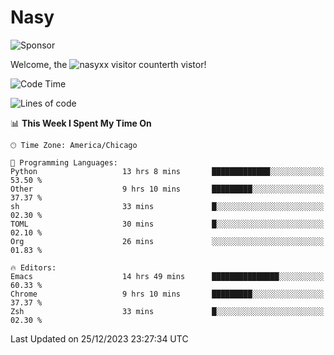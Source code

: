 # Nasy

<!--
<p align="center">
<img height="200" src="https://github-readme-stats.vercel.app/api?username=nasyxx&count_private=true&show_icons=true&theme=dracula&include_all_commits=true"/>
<img height="200" src="https://github-readme-stats.vercel.app/api/top-langs/?username=nasyxx&theme=dracula&hide=html,jupyter+notebook&count_private=true&show_icons=true"/>
</p>

  
----------------
-->

![Sponsor](https://img.shields.io/static/v1.svg?label=Sponsor&message=%E2%9D%A4&logo=GitHub&style=flat&color=pink)
 
Welcome, the ![nasyxx visitor counter](https://count.getloli.com/get/@nasyxx?theme=rule34)th vistor!
 
<!--START_SECTION:waka-->
![Code Time](http://img.shields.io/badge/Code%20Time-4%2C163%20hrs%204%20mins-blue)

![Lines of code](https://img.shields.io/badge/From%20Hello%20World%20I%27ve%20Written-6.3%20million%20lines%20of%20code-blue)

📊 **This Week I Spent My Time On** 

```text
🕑︎ Time Zone: America/Chicago

💬 Programming Languages: 
Python                   13 hrs 8 mins       █████████████░░░░░░░░░░░░   53.50 % 
Other                    9 hrs 10 mins       █████████░░░░░░░░░░░░░░░░   37.37 % 
sh                       33 mins             █░░░░░░░░░░░░░░░░░░░░░░░░   02.30 % 
TOML                     30 mins             █░░░░░░░░░░░░░░░░░░░░░░░░   02.10 % 
Org                      26 mins             ░░░░░░░░░░░░░░░░░░░░░░░░░   01.83 % 

🔥 Editors: 
Emacs                    14 hrs 49 mins      ███████████████░░░░░░░░░░   60.33 % 
Chrome                   9 hrs 10 mins       █████████░░░░░░░░░░░░░░░░   37.37 % 
Zsh                      33 mins             █░░░░░░░░░░░░░░░░░░░░░░░░   02.30 % 
```


 Last Updated on 25/12/2023 23:27:34 UTC
<!--END_SECTION:waka-->

<!-- ![visitors](https://visitor-badge.laobi.icu/badge?page_id=nasyxx.nasyxx) -->
